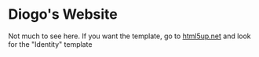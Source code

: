 # Diogo's Website

Not much to see here. If you want the template, go to [html5up.net](https://html5up.net) and look for the "Identity" template
